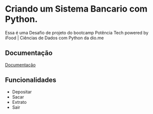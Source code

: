 
# Criando um Sistema Bancario com Python.

Essa é uma Desafio de projeto do bootcamp Potência Tech powered by iFood | Ciências de Dados com Python da dio.me

## Documentação

[Documentação](https://academiapme-my.sharepoint.com/:p:/g/personal/kawan_dio_me/Ef-dMEJYq9BPotZQso7LUCwBJd7gDqCC2SYlUYx0ayrGNQ?e=G79e2L)


## Funcionalidades

- Depositar
- Sacar
- Extrato
- Sair

